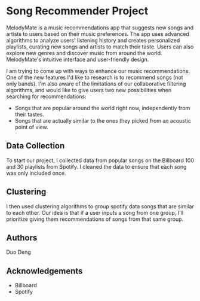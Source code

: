 # Song Recommender Project
MelodyMate is a music recommendations app that suggests new songs and artists to users based on their music preferences. 
The app uses advanced algorithms to analyze users' listening history and creates personalized playlists, curating new songs and artists to match their taste. Users can also explore new genres and discover music from around the world. MelodyMate's intuitive interface and user-friendly design.

I am trying to come up with ways to enhance our music recommendations. One of the new features I'd like to research is to recommend songs (not only bands). I'm also aware of the limitations of our collaborative filtering algorithms, and would like to give users two new possibilities when searching for recommendations:

- Songs that are popular around the world right now, independently from their tastes.
- Songs that are actually similar to the ones they picked from an acoustic point of view.

## Data Collection
To start our project, I collected data from popular songs on the Billboard 100 and 30 playlists from Spotify. I cleaned the data to ensure that each song was only included once.

## Clustering
I then used clustering algorithms to group spotify data songs that are similar to each other. Our idea is that if a user inputs a song from one group, I'll prioritize giving them recommendations of songs from that same group.

## Authors
Duo Deng

## Acknowledgements
- Billboard
- Spotify


